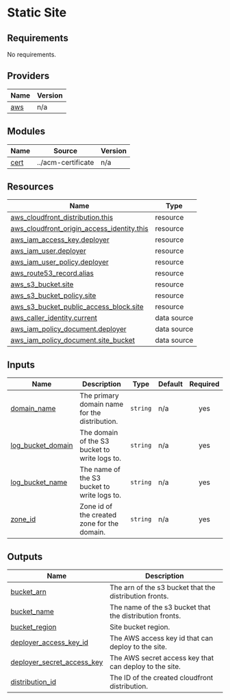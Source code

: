 # Static Site

<!-- BEGIN_TF_DOCS -->
## Requirements

No requirements.

## Providers

| Name | Version |
|------|---------|
| <a name="provider_aws"></a> [aws](#provider\_aws) | n/a |

## Modules

| Name | Source | Version |
|------|--------|---------|
| <a name="module_cert"></a> [cert](#module\_cert) | ../acm-certificate | n/a |

## Resources

| Name | Type |
|------|------|
| [aws_cloudfront_distribution.this](https://registry.terraform.io/providers/hashicorp/aws/latest/docs/resources/cloudfront_distribution) | resource |
| [aws_cloudfront_origin_access_identity.this](https://registry.terraform.io/providers/hashicorp/aws/latest/docs/resources/cloudfront_origin_access_identity) | resource |
| [aws_iam_access_key.deployer](https://registry.terraform.io/providers/hashicorp/aws/latest/docs/resources/iam_access_key) | resource |
| [aws_iam_user.deployer](https://registry.terraform.io/providers/hashicorp/aws/latest/docs/resources/iam_user) | resource |
| [aws_iam_user_policy.deployer](https://registry.terraform.io/providers/hashicorp/aws/latest/docs/resources/iam_user_policy) | resource |
| [aws_route53_record.alias](https://registry.terraform.io/providers/hashicorp/aws/latest/docs/resources/route53_record) | resource |
| [aws_s3_bucket.site](https://registry.terraform.io/providers/hashicorp/aws/latest/docs/resources/s3_bucket) | resource |
| [aws_s3_bucket_policy.site](https://registry.terraform.io/providers/hashicorp/aws/latest/docs/resources/s3_bucket_policy) | resource |
| [aws_s3_bucket_public_access_block.site](https://registry.terraform.io/providers/hashicorp/aws/latest/docs/resources/s3_bucket_public_access_block) | resource |
| [aws_caller_identity.current](https://registry.terraform.io/providers/hashicorp/aws/latest/docs/data-sources/caller_identity) | data source |
| [aws_iam_policy_document.deployer](https://registry.terraform.io/providers/hashicorp/aws/latest/docs/data-sources/iam_policy_document) | data source |
| [aws_iam_policy_document.site_bucket](https://registry.terraform.io/providers/hashicorp/aws/latest/docs/data-sources/iam_policy_document) | data source |

## Inputs

| Name | Description | Type | Default | Required |
|------|-------------|------|---------|:--------:|
| <a name="input_domain_name"></a> [domain\_name](#input\_domain\_name) | The primary domain name for the distribution. | `string` | n/a | yes |
| <a name="input_log_bucket_domain"></a> [log\_bucket\_domain](#input\_log\_bucket\_domain) | The domain of the S3 bucket to write logs to. | `string` | n/a | yes |
| <a name="input_log_bucket_name"></a> [log\_bucket\_name](#input\_log\_bucket\_name) | The name of the S3 bucket to write logs to. | `string` | n/a | yes |
| <a name="input_zone_id"></a> [zone\_id](#input\_zone\_id) | Zone id of the created zone for the domain. | `string` | n/a | yes |

## Outputs

| Name | Description |
|------|-------------|
| <a name="output_bucket_arn"></a> [bucket\_arn](#output\_bucket\_arn) | The arn of the s3 bucket that the distribution fronts. |
| <a name="output_bucket_name"></a> [bucket\_name](#output\_bucket\_name) | The name of the s3 bucket that the distribution fronts. |
| <a name="output_bucket_region"></a> [bucket\_region](#output\_bucket\_region) | Site bucket region. |
| <a name="output_deployer_access_key_id"></a> [deployer\_access\_key\_id](#output\_deployer\_access\_key\_id) | The AWS access key id that can deploy to the site. |
| <a name="output_deployer_secret_access_key"></a> [deployer\_secret\_access\_key](#output\_deployer\_secret\_access\_key) | The AWS secret access key that can deploy to the site. |
| <a name="output_distribution_id"></a> [distribution\_id](#output\_distribution\_id) | The ID of the created cloudfront distribution. |
<!-- END_TF_DOCS -->
